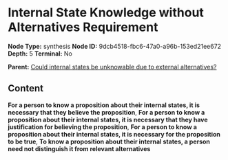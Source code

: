 # Internal State Knowledge without Alternatives Requirement

**Node Type:** synthesis
**Node ID:** 9dcb4518-fbc6-47a0-a96b-153ed21ee672
**Depth:** 5
**Terminal:** No

**Parent:** [Could internal states be unknowable due to external alternatives?](could-internal-states-be-unknowable-due-to-external-alternatives-antithesis-73a61277-fd5d-4280-9240-309d8a502b53.md)

## Content

**For a person to know a proposition about their internal states, it is necessary that they believe the proposition**, **For a person to know a proposition about their internal states, it is necessary that they have justification for believing the proposition**, **For a person to know a proposition about their internal states, it is necessary for the proposition to be true**, **To know a proposition about their internal states, a person need not distinguish it from relevant alternatives**
